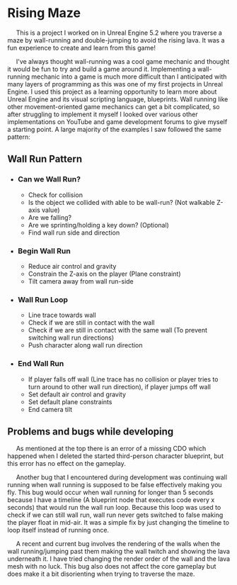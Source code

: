# Rising Maze

&nbsp;&nbsp;&nbsp;&nbsp; This is a project I worked on in Unreal Engine 5.2 where you traverse a maze by wall-running and double-jumping to avoid the rising lava. It was a fun experience to create and learn from this game!

&nbsp;&nbsp;&nbsp;&nbsp; I've always thought wall-running was a cool game mechanic and thought it would be fun to try and build a game around it. Implementing a wall-running mechanic into a game is much more difficult than I anticipated with many layers of programming as this was one of my first projects in Unreal Engine. I used this project as a learning opportunity to learn more about Unreal Engine and its visual scripting language, blueprints. Wall running like other movement-oriented game mechanics can get a bit complicated, so after struggling to implement it myself I looked over various other implementations on YouTube and game development forums to give myself a starting point. A large majority of the examples I saw followed the same pattern:
## Wall Run Pattern

- ### Can we Wall Run?
  - Check for collision
  - Is the object we collided with able to be wall-run? (Not walkable Z-axis value)
  - Are we falling?
  - Are we sprinting/holding a key down? (Optional)
  - Find wall run side and direction
- ### Begin Wall Run
  - Reduce air control and gravity
  - Constrain the Z-axis on the player (Plane constraint)
  - Tilt camera away from wall run-side
- ### Wall Run Loop
  - Line trace towards wall
  - Check if we are still in contact with the wall
  - Check if we are still in contact with the same wall (To prevent switching wall run directions)
  - Push character along wall run direction
- ### End Wall Run
  - If player falls off wall (Line trace has no collision or player tries to turn around to other wall run direction), if player jumps off wall
  - Set default air control and gravity
  - Set default plane constraints
  - End camera tilt
## Problems and bugs while developing
&nbsp;&nbsp;&nbsp;&nbsp; As mentioned at the top there is an error of a missing CDO which happened when I deleted the started third-person character blueprint, but this error has no effect on the gameplay.  

&nbsp;&nbsp;&nbsp;&nbsp; Another bug that I encountered during development was continuing wall running when wall running is supposed to be false effectively making you fly. This bug would occur when wall running for longer than 5 seconds because I have a timeline (A blueprint node that executes code every x seconds) that would run the wall run loop. Because this loop was used to check if we can still wall run, wall run never gets switched to false making the player float in mid-air. It was a simple fix by just changing the timeline to loop itself instead of running once.  

&nbsp;&nbsp;&nbsp;&nbsp; A recent and current bug involves the rendering of the walls when the wall running/jumping past them making the wall twitch and showing the lava underneath it. I have tried changing the render order of the wall and the lava mesh with no luck. This bug also does not affect the core gameplay but does make it a bit disorienting when trying to traverse the maze.  
